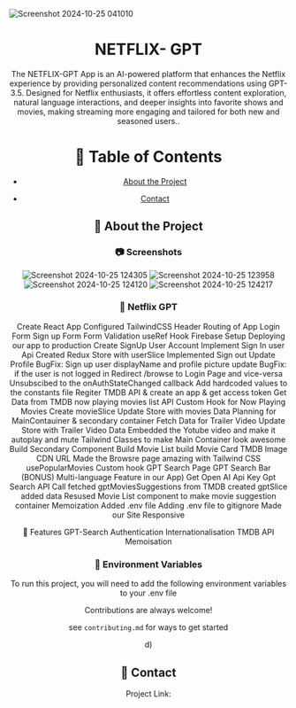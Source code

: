![Screenshot 2024-10-25 041010](https://github.com/user-attachments/assets/d634c4bb-90e0-4913-8e45-e1c916f38340)

<div align='center'>


<h1>NETFLIX- GPT</h1>
<p>The NETFLIX-GPT App is an AI-powered platform that enhances the Netflix experience by providing personalized content recommendations using GPT-3.5. Designed for Netflix enthusiasts, it offers effortless content exploration, natural language interactions, and deeper insights into favorite shows and movies, making streaming more engaging and tailored for both new and seasoned users..</p>


# :notebook_with_decorative_cover: Table of Contents

- [About the Project](#star2-about-the-project)

- [Contact](#handshake-contact)

## :star2: About the Project

### :camera: Screenshots
![Screenshot 2024-10-25 124305](https://github.com/user-attachments/assets/ff9fd277-4ab3-4b67-83e6-7890b4e79f4d)
![Screenshot 2024-10-25 123958](https://github.com/user-attachments/assets/7e336a61-2810-4ddb-8280-24c3f4f43ced)
![Screenshot 2024-10-25 124120](https://github.com/user-attachments/assets/9d4f49c4-178d-4c4c-ae32-5404778382a5)
![Screenshot 2024-10-25 124217](https://github.com/user-attachments/assets/1b4207fc-b104-4abf-ad73-d31e22a9b00f)

### :dart: Netflix GPT

Create React App
Configured TailwindCSS
Header
Routing of App
Login Form
Sign up Form
Form Validation
useRef Hook
Firebase Setup
Deploying our app to production
Create SignUp User Account
Implement Sign In user Api
Created Redux Store with userSlice
Implemented Sign out
Update Profile
BugFix: Sign up user displayName and profile picture update
BugFix: if the user is not logged in Redirect /browse to Login Page and vice-versa
Unsubscibed to the onAuthStateChanged callback
Add hardcoded values to the constants file
Regiter TMDB API & create an app & get access token
Get Data from TMDB now playing movies list API
Custom Hook for Now Playing Movies
Create movieSlice
Update Store with movies Data
Planning for MainContauiner & secondary container
Fetch Data for Trailer Video
Update Store with Trailer Video Data
Embedded the Yotube video and make it autoplay and mute
Tailwind Classes to make Main Container look awesome
Build Secondary Component
Build Movie List
build Movie Card
TMDB Image CDN URL
Made the Browsre page amazing with Tailwind CSS
usePopularMovies Custom hook
GPT Search Page
GPT Search Bar
(BONUS) Multi-language Feature in our App)
Get Open AI Api Key
Gpt Search API Call
fetched gptMoviesSuggestions from TMDB
created gptSlice added data
Resused Movie List component to make movie suggestion container
Memoization
Added .env file
Adding .env file to gitignore
Made our Site Responsive


🎯 Features
GPT-Search
Authentication
Internationalisation
TMDB API
Memoisation

### :key: Environment Variables

To run this project, you will need to add the following environment variables to your .env file






Contributions are always welcome!

see `contributing.md` for ways to get started

d)

## :handshake: Contact



Project Link: 
